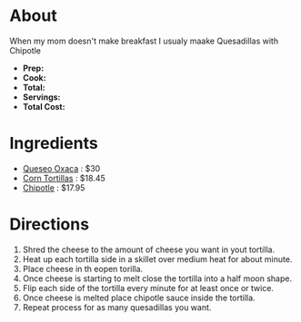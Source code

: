 # About

When my mom doesn't make breakfast I usualy maake Quesadillas with Chipotle



- **Prep:** 
- **Cook:**
- **Total:** 
- **Servings:** 
- **Total Cost:** 

# Ingredients

- [Queseo Oxaca](https://www.amazon.com/Queso-Oaxaca-Quesillo-Real-Oaxaca/dp/B079C6CDSS/ref=asc_df_B079C6CDSS/?tag=hyprod-20&linkCode=df0&hvadid=312171879030&hvpos=1o1&hvnetw=g&hvrand=17512558726950493092&hvpone=&hvptwo=&hvqmt=&hvdev=c&hvdvcmdl=&hvlocint=&hvlocphy=9002030&hvtargid=pla-761254904312&psc=1) : $30
- [Corn Tortillas](https://www.amazon.com/Mission-White-Corn-Tortillas-4-16/dp/B01KQV3FKY?ref_=fsclp_pl_dp_1) : $18.45
- [Chipotle](https://www.amazon.com/Morena-Chipotle-Peppers-Adobo-7-Ounce/dp/B002N3XZ6I) : $17.95


# Directions

1. Shred the cheese to the amount of cheese you want in yout tortilla.
2. Heat up each tortilla side in a skillet over medium heat for about minute.
3. Place cheese in th eopen torilla.
4. Once cheese is starting to melt close the tortilla into a half moon shape.
5. Flip each side of the tortilla every minute for at least once or twice.
6. Once cheese is melted place chipotle sauce inside the tortilla.
7. Repeat process for as many quesadillas you want. 